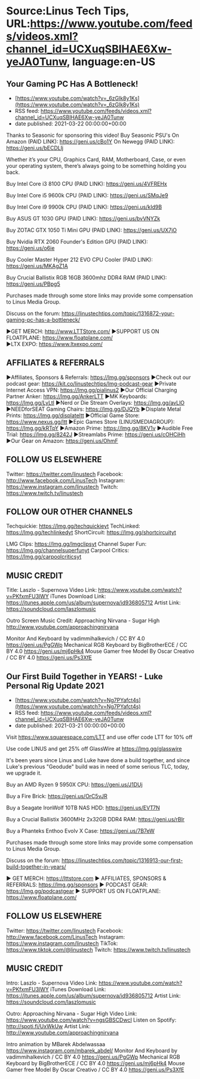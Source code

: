 # Source:Linus Tech Tips, URL:https://www.youtube.com/feeds/videos.xml?channel_id=UCXuqSBlHAE6Xw-yeJA0Tunw, language:en-US

## Your Gaming PC Has A Bottleneck!
 - [https://www.youtube.com/watch?v=_6zGlk8y1Ks](https://www.youtube.com/watch?v=_6zGlk8y1Ks)
 - RSS feed: https://www.youtube.com/feeds/videos.xml?channel_id=UCXuqSBlHAE6Xw-yeJA0Tunw
 - date published: 2021-03-22 00:00:00+00:00

Thanks to Seasonic for sponsoring this video! Buy Seasonic PSU's
On Amazon (PAID LINK): https://geni.us/cBo1Y
On Newegg (PAID LINK): https://geni.us/bECDLlj

Whether it’s your CPU, Graphics Card, RAM, Motherboard, Case, or even your operating system, there’s always going to be something holding you back.

Buy Intel Core i3 8100 CPU (PAID LINK): https://geni.us/4VFREHx

Buy Intel Core i5 9600k CPU (PAID LINK): https://geni.us/SMqJe9

Buy Intel Core i9 9900k CPU (PAID LINK): https://geni.us/kId9B

Buy ASUS GT 1030 GPU (PAID LINK): https://geni.us/bvVNYZk

Buy ZOTAC GTX 1050 Ti Mini GPU (PAID LINK): https://geni.us/UX7jO

Buy Nvidia RTX 2060 Founder's Edition GPU (PAID LINK): https://geni.us/o6ie

Buy Cooler Master Hyper 212 EVO CPU Cooler (PAID LINK): https://geni.us/MKAgZ1A

Buy Crucial Ballistix RGB 16GB 3600mhz DDR4 RAM (PAID LINK): https://geni.us/PBpg5

Purchases made through some store links may provide some compensation to Linus Media Group.

Discuss on the forum: https://linustechtips.com/topic/1316872-your-gaming-pc-has-a-bottleneck/

►GET MERCH: http://www.LTTStore.com/
►SUPPORT US ON FLOATPLANE: https://www.floatplane.com/  
►LTX EXPO: https://www.ltxexpo.com/   

AFFILIATES & REFERRALS
---------------------------------------------------
►Affiliates, Sponsors & Referrals: https://lmg.gg/sponsors
►Check out our podcast gear: https://kit.co/linustechtips/lmg-podcast-gear
►Private Internet Access VPN: https://lmg.gg/pialinus2
►Our Official Charging Partner Anker: https://lmg.gg/AnkerLTT
►MK Keyboards: https://lmg.gg/LyLtl
►Nerd or Die Stream Overlays: https://lmg.gg/avLlO
►NEEDforSEAT Gaming Chairs: https://lmg.gg/DJQYb
►Displate Metal Prints: https://lmg.gg/displateltt
►Official Game Store: https://www.nexus.gg/ltt
►Epic Games Store (LINUSMEDIAGROUP): https://lmg.gg/kRTpY
►Amazon Prime: https://lmg.gg/8KV1v
►Audible Free Trial: https://lmg.gg/8242J
►Streamlabs Prime: https://geni.us/cOHCiHh
►Our Gear on Amazon: https://geni.us/OhmF

FOLLOW US ELSEWHERE
---------------------------------------------------  
Twitter: https://twitter.com/linustech
Facebook: http://www.facebook.com/LinusTech
Instagram: https://www.instagram.com/linustech
Twitch: https://www.twitch.tv/linustech

FOLLOW OUR OTHER CHANNELS
---------------------------------------------------  
Techquickie: https://lmg.gg/techquickieyt
TechLinked: https://lmg.gg/techlinkedyt
ShortCircuit: https://lmg.gg/shortcircuityt

LMG Clips: https://lmg.gg/lmgclipsyt
Channel Super Fun: https://lmg.gg/channelsuperfunyt
Carpool Critics: https://lmg.gg/carpoolcriticsyt

MUSIC CREDIT
---------------------------------------------------  
Title: Laszlo - Supernova
Video Link: https://www.youtube.com/watch?v=PKfxmFU3lWY
iTunes Download Link: https://itunes.apple.com/us/album/supernova/id936805712
Artist Link: https://soundcloud.com/laszlomusic

Outro Screen Music Credit: Approaching Nirvana - Sugar High http://www.youtube.com/approachingnirvana

Monitor And Keyboard by vadimmihalkevich / CC BY 4.0  https://geni.us/PgGWp
Mechanical RGB Keyboard by BigBrotherECE / CC BY 4.0 https://geni.us/mj6pHk4
Mouse Gamer free Model By Oscar Creativo / CC BY 4.0 https://geni.us/Ps3XfE

## Our First Build Together in YEARS! - Luke Personal Rig Update 2021
 - [https://www.youtube.com/watch?v=Ng7PYafct4s](https://www.youtube.com/watch?v=Ng7PYafct4s)
 - RSS feed: https://www.youtube.com/feeds/videos.xml?channel_id=UCXuqSBlHAE6Xw-yeJA0Tunw
 - date published: 2021-03-21 00:00:00+00:00

Visit https://www.squarespace.com/LTT and use offer code LTT for 10% off

Use code LINUS and get 25% off GlassWire at https://lmg.gg/glasswire

It's been years since Linus and Luke have done a build together, and since Luke's previous "Geodude" build was in need of some serious TLC, today, we upgrade it.


Buy an AMD Ryzen 9 5950X CPU: https://geni.us/J1DUj

Buy a Fire Brick: https://geni.us/OrC5vJR

Buy a Seagate IronWolf 10TB NAS HDD: https://geni.us/EVT7N

Buy a Crucial Ballistix 3600MHz 2x32GB DDR4 RAM: https://geni.us/rBlr

Buy a Phanteks Enthoo Evolv X Case: https://geni.us/7B7eW

Purchases made through some store links may provide some compensation to Linus Media Group.

Discuss on the forum: https://linustechtips.com/topic/1316913-our-first-build-together-in-years/

► GET MERCH: https://lttstore.com
► AFFILIATES, SPONSORS & REFERRALS: https://lmg.gg/sponsors
► PODCAST GEAR: https://lmg.gg/podcastgear
► SUPPORT US ON FLOATPLANE: https://www.floatplane.com/

FOLLOW US ELSEWHERE
---------------------------------------------------  
Twitter: https://twitter.com/linustech
Facebook: http://www.facebook.com/LinusTech
Instagram: https://www.instagram.com/linustech
TikTok: https://www.tiktok.com/@linustech
Twitch: https://www.twitch.tv/linustech

MUSIC CREDIT
---------------------------------------------------
Intro: Laszlo - Supernova
Video Link: https://www.youtube.com/watch?v=PKfxmFU3lWY
iTunes Download Link: https://itunes.apple.com/us/album/supernova/id936805712
Artist Link: https://soundcloud.com/laszlomusic

Outro: Approaching Nirvana - Sugar High
Video Link: https://www.youtube.com/watch?v=ngsGBSCDwcI
Listen on Spotify: http://spoti.fi/UxWkUw
Artist Link: http://www.youtube.com/approachingnirvana

Intro animation by MBarek Abdelwassaa https://www.instagram.com/mbarek_abdel/
Monitor And Keyboard by vadimmihalkevich / CC BY 4.0  https://geni.us/PgGWp
Mechanical RGB Keyboard by BigBrotherECE / CC BY 4.0 https://geni.us/mj6pHk4
Mouse Gamer free Model By Oscar Creativo / CC BY 4.0 https://geni.us/Ps3XfE

